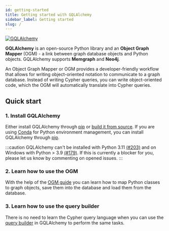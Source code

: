 ```yaml
---
id: getting-started
title: Getting started with GQLAlchemy
sidebar_label: Getting started
slug: /
---
```


[![GQLAlchemy](https://img.shields.io/badge/source-GQLAlchemy-FB6E00?style=for-the-badge&logo=github&logoColor=white)](https://github.com/memgraph/gqlalchemy)

**GQLAlchemy** is an open-source Python library and an **Object Graph Mapper** (OGM) - a link between graph database objects and Python objects. GQLAlchemy supports **Memgraph** and **Neo4j**.

An Object Graph Mapper or OGM provides a developer-friendly workflow that allows for writing object-oriented notation to communicate to a graph database. Instead of writing Cypher queries, you can write object-oriented code, which the OGM will automatically translate into Cypher queries.

## Quick start

### 1. Install GQLAlchemy

Either install GQLAlchemy through [pip](/installation.md#pip) or [build it from
source](/installation.md#source). If you are using [Conda](https://docs.conda.io/en/latest/) for Python environment management, you can install GQLAlchemy through [pip](/installation.md#pip).

:::caution
GQLAlchemy can't be installed with Python 3.11 [(#203)](https://github.com/memgraph/gqlalchemy/issues/203) and on Windows with Python > 3.9 [(#179)](https://github.com/memgraph/gqlalchemy/issues/179). If this is currently a blocker for you, please let us know by commenting on opened issues.
:::

### 2. Learn how to use the OGM

With the help of the [OGM
guide](/how-to-guides/ogm.md) you can learn how to map Python classes to graph objects, save them into the database and load them from the database.

### 3. Learn how to use the query builder

There is no need to learn the Cypher query language when you can use the [query
builder](/how-to-guides/query-builder.md) in GQLAlchemy to perform
the same tasks.
